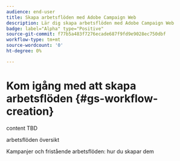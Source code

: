 ```yaml
---
audience: end-user
title: Skapa arbetsflöden med Adobe Campaign Web
description: Lär dig skapa arbetsflöden med Adobe Campaign Web
badge: label="Alpha" type="Positive"
source-git-commit: f77b5a483f7276ecade687f9fd9e9028ec750dbf
workflow-type: tm+mt
source-wordcount: '0'
ht-degree: 0%

---
```



# Kom igång med att skapa arbetsflöden {#gs-workflow-creation}

content TBD

arbetsflöden översikt

Kampanjer och fristående arbetsflöden: hur du skapar dem
